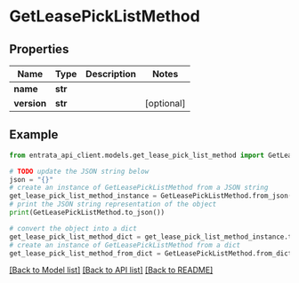 # GetLeasePickListMethod


## Properties

Name | Type | Description | Notes
------------ | ------------- | ------------- | -------------
**name** | **str** |  | 
**version** | **str** |  | [optional] 

## Example

```python
from entrata_api_client.models.get_lease_pick_list_method import GetLeasePickListMethod

# TODO update the JSON string below
json = "{}"
# create an instance of GetLeasePickListMethod from a JSON string
get_lease_pick_list_method_instance = GetLeasePickListMethod.from_json(json)
# print the JSON string representation of the object
print(GetLeasePickListMethod.to_json())

# convert the object into a dict
get_lease_pick_list_method_dict = get_lease_pick_list_method_instance.to_dict()
# create an instance of GetLeasePickListMethod from a dict
get_lease_pick_list_method_from_dict = GetLeasePickListMethod.from_dict(get_lease_pick_list_method_dict)
```
[[Back to Model list]](../README.md#documentation-for-models) [[Back to API list]](../README.md#documentation-for-api-endpoints) [[Back to README]](../README.md)



